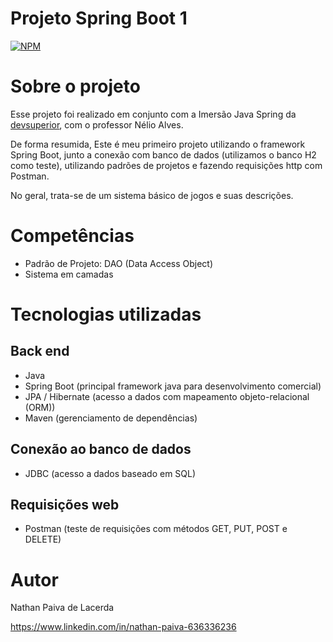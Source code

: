 # Projeto Spring Boot 1
[![NPM](https://img.shields.io/npm/l/react)](https://github.com/nathan00pdl/Projeto2_Java_Spring/blob/main/LICENSE) 

# Sobre o projeto

Esse projeto foi realizado em conjunto com a Imersão Java Spring da [devsuperior](https://www.devsuperior.com.br/), com o professor Nélio Alves.

De forma resumida, Este é meu primeiro projeto utilizando o framework Spring Boot, junto a conexão com banco de dados (utilizamos o banco H2 como teste), utilizando padrões de projetos e fazendo requisições http com Postman.

No geral, trata-se de um sistema básico de jogos e suas descrições.

# Competências
- Padrão de Projeto: DAO (Data Access Object)
- Sistema em camadas


# Tecnologias utilizadas
## Back end
- Java
- Spring Boot (principal framework java para desenvolvimento comercial)
- JPA / Hibernate (acesso a dados com mapeamento objeto-relacional (ORM))
- Maven (gerenciamento de dependências)
  
## Conexão ao banco de dados
- JDBC (acesso a dados baseado em SQL)
  
## Requisições web
- Postman (teste de requisições com métodos GET, PUT, POST e DELETE)



# Autor

Nathan Paiva de Lacerda

https://www.linkedin.com/in/nathan-paiva-636336236

